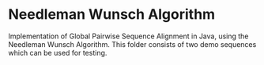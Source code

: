 # Needleman Wunsch Algorithm
Implementation of Global Pairwise Sequence Alignment in Java, using the Needleman Wunsch Algorithm.
This folder consists of two demo sequences which can be used for testing.
